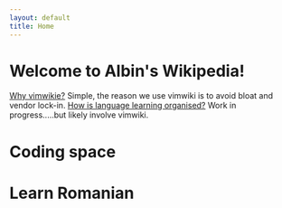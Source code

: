 ```yaml
---
layout: default
title: Home
---
```


# Welcome to Albin's Wikipedia! 


 
[Why vimwikie?](./why.md) Simple, the reason we use vimwiki is to avoid bloat and vendor lock-in. 
[How is language learning organised?](for_langauge_learning.md) Work in progress.....but likely involve vimwiki.   



# Coding space

# Learn Romanian


